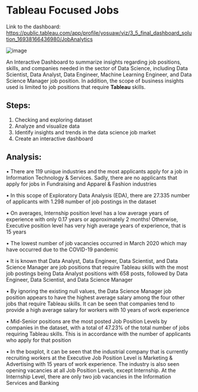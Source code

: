 # Tableau Focused Jobs

Link to the dashboard: https://public.tableau.com/app/profile/yosuaw/viz/3_5_final_dashboard_solution_16938166436980/JobAnalytics

![image](https://github.com/yosuaw/Tableau-Focused-Jobs/assets/80568597/7b523c84-2d42-4acd-98c8-6ee0308f078b)

An Interactive Dashboard to summarize insights regarding job positions, skills, and companies needed in the sector of Data Science, including Data Scientist, Data Analyst, Data Engineer, Machine Learning Engineer, and Data Science Manager job position. In addition, the scope of business insights used is limited to job positions that require <b>Tableau</b> skills.

## Steps:
1. Checking and exploring dataset
2. Analyze and visualize data
3. Identify insights and trends in the data science job market
4. Create an interactive dashboard

## Analysis:
• There are 119 unique industries and the most applicants apply for a job in Information Technology & Services. Sadly, there are no applicants that apply for jobs in Fundraising and Apparel & Fashion industries

• In this scope of Exploratory Data Analysis (EDA), there are 27.335 number of applicants with 1.298 number of job postings in the dataset

• On averages, Internship position level has a low average years of experience with only 0.17 years or approximately 2 months! Otherwise, Executive position level has very high average years of experience, that is 15 years

• The lowest number of job vacancies occurred in March 2020 which may have occurred due to the COVID-19 pandemic

• It is known that Data Analyst, Data Engineer, Data Scientist, and Data Science Manager are job positions that require Tableau skills with the most job postings being Data Analyst positions with 658 posts, followed by Data Engineer, Data Scientist, and Data Science Manager

• By ignoring the existing null values, the Data Science Manager job position appears to have the highest average salary among the four other jobs that require Tableau skills. It can be seen that companies tend to provide a high average salary for workers with 10 years of work experience

• Mid-Senior positions are the most posted Job Position Levels by companies in the dataset, with a total of 47.23% of the total number of jobs requiring Tableau skills. This is in accordance with the number of applicants who apply for that position

• In the boxplot, it can be seen that the industrial company that is currently recruiting workers at the Executive Job Position Level is Marketing & Advertising with 15 years of work experience. The industry is also seen opening vacancies at all Job Position Levels, except Internship. At the Internship Level, there are only two job vacancies in the Information Services and Banking
